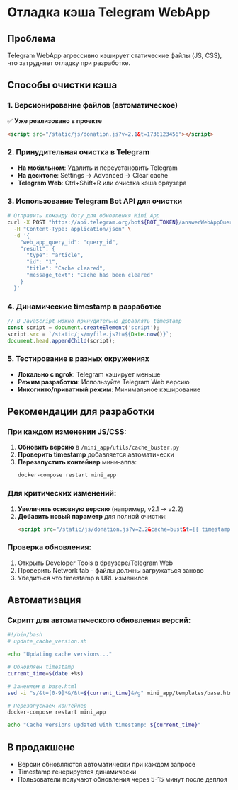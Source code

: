 # Отладка кэша Telegram WebApp

## Проблема
Telegram WebApp агрессивно кэширует статические файлы (JS, CSS), что затрудняет отладку при разработке.

## Способы очистки кэша

### 1. Версионирование файлов (автоматическое)
✅ **Уже реализовано в проекте**
```html
<script src="/static/js/donation.js?v=2.1&t=1736123456"></script>
```

### 2. Принудительная очистка в Telegram
- **На мобильном**: Удалить и переустановить Telegram
- **На десктопе**: Settings → Advanced → Clear cache
- **Telegram Web**: Ctrl+Shift+R или очистка кэша браузера

### 3. Использование Telegram Bot API для очистки
```bash
# Отправить команду боту для обновления Mini App
curl -X POST "https://api.telegram.org/bot${BOT_TOKEN}/answerWebAppQuery" \
  -H "Content-Type: application/json" \
  -d '{
    "web_app_query_id": "query_id",
    "result": {
      "type": "article",
      "id": "1",
      "title": "Cache cleared",
      "message_text": "Cache has been cleared"
    }
  }'
```

### 4. Динамические timestamp в разработке
```js
// В JavaScript можно принудительно добавлять timestamp
const script = document.createElement('script');
script.src = `/static/js/myfile.js?t=${Date.now()}`;
document.head.appendChild(script);
```

### 5. Тестирование в разных окружениях
- **Локально с ngrok**: Telegram кэширует меньше
- **Режим разработки**: Используйте Telegram Web версию
- **Инкогнито/приватный режим**: Минимальное кэширование

## Рекомендации для разработки

### При каждом изменении JS/CSS:
1. **Обновить версию** в `/mini_app/utils/cache_buster.py`
2. **Проверить timestamp** добавляется автоматически  
3. **Перезапустить контейнер** мини-аппа:
   ```bash
   docker-compose restart mini_app
   ```

### Для критических изменений:
1. **Увеличить основную версию** (например, v2.1 → v2.2)
2. **Добавить новый параметр** для полной очистки:
   ```html
   <script src="/static/js/donation.js?v=2.2&cache=bust&t={{ timestamp }}"></script>
   ```

### Проверка обновления:
1. Открыть Developer Tools в браузере/Telegram Web
2. Проверить Network tab - файлы должны загружаться заново
3. Убедиться что timestamp в URL изменился

## Автоматизация

### Скрипт для автоматического обновления версий:
```bash
#!/bin/bash
# update_cache_version.sh

echo "Updating cache versions..."

# Обновляем timestamp
current_time=$(date +%s)

# Заменяем в base.html
sed -i "s/&t=[0-9]*&/&t=${current_time}&/g" mini_app/templates/base.html

# Перезапускаем контейнер
docker-compose restart mini_app

echo "Cache versions updated with timestamp: ${current_time}"
```

## В продакшене
- Версии обновляются автоматически при каждом запросе
- Timestamp генерируется динамически
- Пользователи получают обновления через 5-15 минут после деплоя
